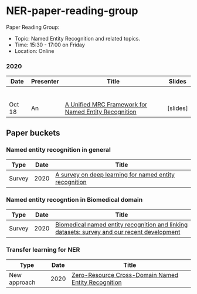 # NER-paper-reading-group
Paper Reading Group:

- Topic: Named Entity Recognition and related topics.
- Time: 15:30 - 17:00 on Friday
- Location: Online

### 2020
|Date|Presenter|Title|Slides|
|---|---|---|---|
|||||
|||||
|||||
|||||
|||||
|||||
| Oct 18 | An | [A Unified MRC Framework for Named Entity Recognition](https://arxiv.org/abs/1910.11476) |[slides]|

## Paper buckets
### Named entity recognition in general
|Type|Date|Title|
|---|---|---|
|Survey| 2020 | [A survey on deep learning for named entity recognition](https://ieeexplore.ieee.org/document/9039685)|

### Named entity recogntion in Biomedical domain
|Type|Date|Title|
|---|---|---|
|Survey| 2020 | [Biomedical named entity recognition and linking datasets: survey and our recent development](https://academic.oup.com/bib/advance-article-abstract/doi/10.1093/bib/bbaa054/5850239)|

### Transfer learning for NER
|Type|Date|Title|
|---|---|---|
|New approach| 2020 | [Zero-Resource Cross-Domain Named Entity Recognition](https://arxiv.org/pdf/2002.05923.pdf)|


